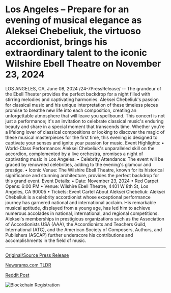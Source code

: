 # Los Angeles – Prepare for an evening of musical elegance as Aleksei Chebeliuk, the virtuoso accordionist, brings his extraordinary talent to the iconic Wilshire Ebell Theatre on November 23, 2024

LOS ANGELES, CA, June 08, 2024 /24-7PressRelease/ -- The grandeur of the Ebell Theater provides the perfect backdrop for a night filled with stirring melodies and captivating harmonies. Aleksei Chebeliuk's passion for classical music and his unique interpretation of these timeless pieces promise to breathe new life into each composition, creating an unforgettable atmosphere that will leave you spellbound.  This concert is not just a performance; it's an invitation to celebrate classical music's enduring beauty and share in a special moment that transcends time. Whether you're a lifelong lover of classical compositions or looking to discover the magic of these musical masterpieces for the first time, this evening is designed to captivate your senses and ignite your passion for music.  Event Highlights:  • World-Class Performance: Aleksei Chebeliuk's unparalleled skill on the accordion, complemented by a live orchestra, promises a night of captivating music in Los Angeles.  • Celebrity Attendance: The event will be graced by renowned celebrities, adding to the evening's glamour and prestige.  • Iconic Venue: The Wilshire Ebell Theatre, known for its historical significance and stunning architecture, provides the perfect backdrop for this grand event.  Event Details:  • Date: November 23, 2024  • Red Carpet Opens: 6:00 PM  • Venue: Wilshire Ebell Theatre, 4401 W 8th St, Los Angeles, CA 90005  • Tickets: Event Cartel  About Aleksei Chebeliuk:  Aleksei Chebeliuk is a celebrity accordionist whose exceptional performance journey has garnered national and international acclaim. His remarkable musical aptitude, displayed from a young age, has led him to achieve numerous accolades in national, international, and regional competitions. Aleksei's memberships in prestigious organizations such as the Association of Accordionists USA (AAA), the Accordionists and Teachers Guild, International (ATG), and the American Society of Composers, Authors, and Publishers (ASCAP) further underscore his contributions and accomplishments in the field of music. 

---

[Original/Source Press Release](https://www.24-7pressrelease.com/press-release/511512/los-angeles-prepare-for-an-evening-of-musical-elegance-as-aleksei-chebeliuk-the-virtuoso-accordionist-brings-his-extraordinary-talent-to-the-iconic-wilshire-ebell-theatre-on-november-23-2024)
                    

[Newsramp.com TLDR](None) 



[Reddit Post](https://www.reddit.com/r/Lifestyle_Culture/comments/1dax465/mesmerizing_classical_music_concert_at_ebell/) 



![Blockchain Registration](https://cdn.newsramp.app/24-7PressRelease/qrcode/246/8/luna68B9.webp)